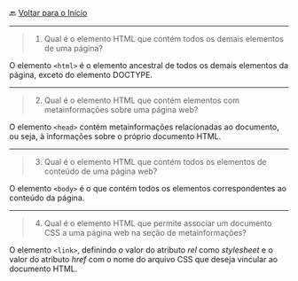 🔙 [Voltar para o Início](https://github.com/4L1C3-R4BB1T/desenvolvimento-web "Voltar para o Início")

---

> 1. Qual é o elemento HTML que contém todos os demais elementos de uma página? 

O elemento ```<html>``` é o elemento ancestral de todos os demais elementos da página, exceto do elemento DOCTYPE.

---

> 2. Qual é o elemento HTML que contém elementos com metainformações sobre uma página web? 

O elemento ```<head>``` contém metainformações relacionadas ao documento, ou seja, à informações sobre o próprio documento HTML.

---

> 3. Qual é o elemento HTML que contém todos os elementos de conteúdo de uma página web? 

O elemento ```<body>``` é o que contém todos os elementos correspondentes ao conteúdo da página.

---

> 4. Qual é o elemento HTML que permite associar um documento CSS a uma página web na seção de metainformações?

O elemento ```<link>```, definindo o valor do atributo *rel* como *stylesheet* e o valor do atributo *href* com o nome do arquivo CSS que deseja vincular ao documento HTML.
